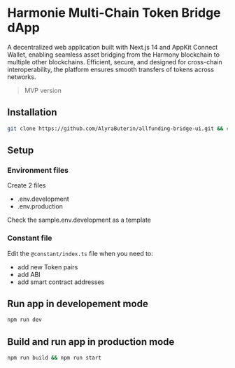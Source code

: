 # Harmonie Multi-Chain Token Bridge dApp

A decentralized web application built with Next.js 14 and AppKit Connect Wallet, enabling seamless asset bridging from the Harmony blockchain to multiple other blockchains. Efficient, secure, and designed for cross-chain interoperability, the platform ensures smooth transfers of tokens across networks.

> MVP version

## Installation

```bash
git clone https://github.com/AlyraButerin/allfunding-bridge-ui.git && cd allfunding-bridge-ui
```

## Setup

### Environment files
Create 2 files

- .env.development
- .env.production

Check the sample.env.development as a template

### Constant file

Edit the `@constant/index.ts` file when you need to:

- add new Token pairs
- add ABI
- add smart contract addresses



## Run app in developement mode
```bash
npm run dev
```

## Build and run app in production mode
```bash
npm run build && npm run start
```
